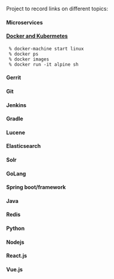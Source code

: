 Project to record links on different topics:

#### Microservices
#### [Docker and Kubermetes](https://github.com/psurti/Notes/blob/master/Docker-Kubernetes.md)
```
 % docker-machine start linux
 % docker ps
 % docker images
 % docker run -it alpine sh
```
#### Gerrit
#### Git
#### Jenkins
#### Gradle
#### Lucene
#### Elasticsearch
#### Solr
#### GoLang
#### Spring boot/framework
#### Java
#### Redis
#### Python
#### Nodejs
#### React.js
#### Vue.js

